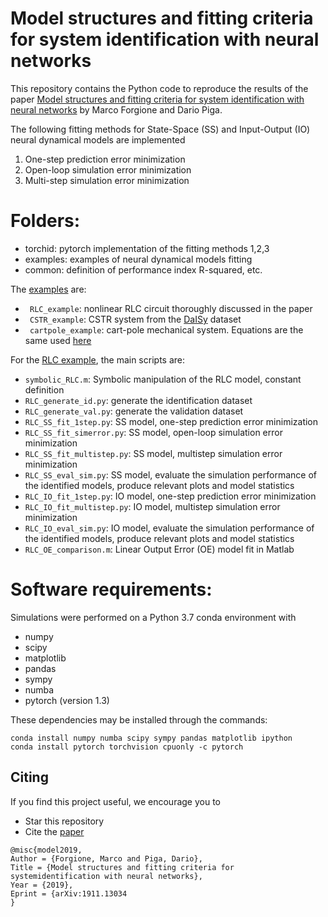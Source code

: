 # Model structures and fitting criteria for system identification with neural networks

This repository contains the Python code to reproduce the results of the paper 
[Model structures and fitting criteria for system identification with neural networks](https://arxiv.org/pdf/1911.13034.pdf) by Marco Forgione and Dario Piga.

The following fitting methods for State-Space (SS) and Input-Output (IO) neural dynamical models are implemented

 1. One-step prediction error minimization
 2. Open-loop simulation error minimization
 3. Multi-step simulation error minimization


# Folders:
* torchid:  pytorch implementation of the fitting methods 1,2,3
* examples: examples of neural dynamical models fitting 
* common:   definition of performance index R-squared, etc.

The [examples](examples) are:

* `` RLC_example``: nonlinear RLC circuit thoroughly discussed in the paper
* `` CSTR_example``: CSTR system from the [DaISy](https://homes.esat.kuleuven.be/~tokka/daisydata.html) dataset 
* `` cartpole_example``: cart-pole mechanical system. Equations are the same used [here](https://github.com/forgi86/pyMPC/blob/master/examples/example_inverted_pendulum.ipynb)

For the [RLC example](examples/RLC_example), the main scripts are:

 *   ``symbolic_RLC.m``: Symbolic manipulation of the RLC model, constant definition
 * ``RLC_generate_id.py``:  generate the identification dataset 
 * ``RLC_generate_val.py``: generate the validation dataset 
 *  ``RLC_SS_fit_1step.py``: SS model, one-step prediction error minimization
 *  ``RLC_SS_fit_simerror.py``: SS model, open-loop simulation error minimization
 *  ``RLC_SS_fit_multistep.py``: SS model, multistep simulation error minimization
 *  ``RLC_SS_eval_sim.py``: SS model, evaluate the simulation performance of the identified models, produce relevant plots  and model statistics
 *  ``RLC_IO_fit_1step.py``: IO model, one-step prediction error minimization
 *  ``RLC_IO_fit_multistep.py``: IO model, multistep simulation error minimization
 *  ``RLC_IO_eval_sim.py``: IO model, evaluate the simulation performance of the identified models, produce relevant plots  and model statistics
 *   ``RLC_OE_comparison.m``: Linear Output Error (OE) model fit in Matlab
  

# Software requirements:
Simulations were performed on a Python 3.7 conda environment with

 * numpy
 * scipy
 * matplotlib
 * pandas
 * sympy
 * numba
 * pytorch (version 1.3)
 
These dependencies may be installed through the commands:

```
conda install numpy numba scipy sympy pandas matplotlib ipython
conda install pytorch torchvision cpuonly -c pytorch
```

## Citing

If you find this project useful, we encourage you to

* Star this repository
* Cite the [paper](https://arxiv.org/pdf/1911.13034.pdf) 
```
@misc{model2019,
Author = {Forgione, Marco and Piga, Dario},
Title = {Model structures and fitting criteria for systemidentification with neural networks},
Year = {2019},
Eprint = {arXiv:1911.13034
}
```
